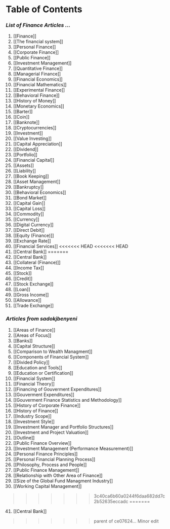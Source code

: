 # **Table of Contents**
### *List of Finance Articles ...*

1. [[Finance]]
2. [[The financial system]]
3. [[Personal Finance]]
4. [[Corporate Finance]]
5. [[Public Finance]]
6. [[Investment Management]]
7. [[Quantitative Finance]]
8. [[Managerial Finance]]
9. [[Financial Economics]]
10. [[Financial Mathematics]]
11. [[Experimental Finance]]
12. [[Behavioral Finance]]
13. [[History of Money]]
14. [[Monetary Economics]]
15. [[Barter]]
16. [[Coin]]
17. [[Banknote]]
18. [[Cryptocurrencies]]
19. [[Investment]]
20. [[Value Investing]]
21. [[Capital Appreciation]]
22. [[Dividend]]
23. [[Portfolio]]
24. [[Financial Capital]]
25. [[Assets]]
26. [[Liability]]
27. [[Book Keeping]]
28. [[Asset Management]]
29. [[Bankruptcy]]
30. [[Behavioral Economics]]
31. [[Bond Market]]
32. [[Capital Gain]]
33. [[Capital Loss]]
34. [[Commodity]]
35. [[Currency]]
36. [[Digital Currency]]
37. [[Direct Debit]]
38. [[Equity (Finance)]]
39. [[Exchange Rate]]
40. [[Financial Services]]
<<<<<<< HEAD
<<<<<<< HEAD
41. [[Central Bank]]
=======
41. [[Central Bank]]
42. [[Collateral (Finance)]]
43. [[Income Tax]]
44. [[Stock]]
45. [[Credit]]
46. [[Stock Exchange]]
47. [[Loan]]
48. [[Gross Income]]
49. [[Allowance]]
50. [[Trade Exchange]]

### *Articles from sadokjbenyeni*
1. [[Areas of Finance]]
1.  [[Areas of Focus]]
2.  [[Banks]]
3.  [[Capital Structure]]
4.  [[Comparison to Wealth Managment]]
5.  [[Components of Financial System]]
6.  [[Divided Policy]]
7.  [[Education and Tools]]
8.  [[Education or Certification]]
9.  [[Financial System]]
10. [[Financial Theory]]
11. [[Financing of Gouverment Expenditures]]
12. [[Gouverment Expenditures]]
13. [[Gouverment Finance Statistics and Methodology]]
14. [[History of Corporate Finance]]
15. [[History of Finance]]
16. [[Industry Scope]]
17. [[Investment Style]]
18. [[Investment Manager and Portfolio Structures]]
19. [[Investment and Project Valuation]]
20. [[Outline]]
21. [[Public Finance Overview]]
22. [[Investment Management (Performance Measurement)]]
23. [[Personal Finance Principles]]
24. [[Personal Financial Planning Process]]
25. [[Philosophy, Process and People]]
26. [[Public Finance Management]]
27. [[Relationship with Other Area of Finance]]
28. [[Size of the Global Fund Managment Industry]]
29. [[Working Capital Management]]
>>>>>>> 3c40ca6b60a0244f6daa682dd7c2b52635eccadc
=======
41. [[Central Bank]]
>>>>>>> parent of ce07624... Minor edit

